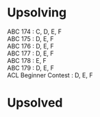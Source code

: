 Upsolving
=== 
ABC 174 : C, D, E, F  
ABC 175 : D, E, F  
ABC 176 : D, E, F  
ABC 177 : D, E, F  
ABC 178 : E, F  
ABC 179 : D, E, F  
ACL Beginner Contest : D, E, F

Upsolved
===

